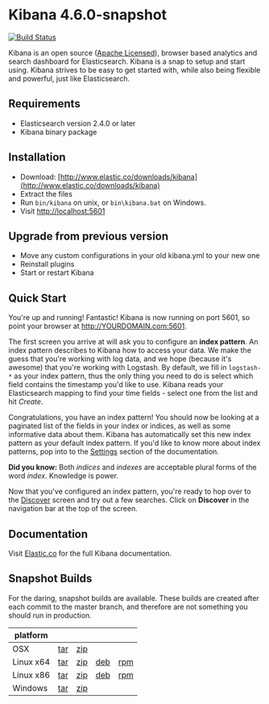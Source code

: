 # Kibana 4.6.0-snapshot

[![Build Status](https://travis-ci.org/elastic/kibana.svg?branch=master)](https://travis-ci.org/elastic/kibana?branch=master)

Kibana is an open source ([Apache Licensed](https://github.com/elastic/kibana/blob/master/LICENSE.md)), browser based analytics and search dashboard for Elasticsearch. Kibana is a snap to setup and start using. Kibana strives to be easy to get started with, while also being flexible and powerful, just like Elasticsearch.

## Requirements

- Elasticsearch version 2.4.0 or later
- Kibana binary package

## Installation

* Download: [http://www.elastic.co/downloads/kibana](http://www.elastic.co/downloads/kibana)
* Extract the files
* Run `bin/kibana` on unix, or `bin\kibana.bat` on Windows.
* Visit [http://localhost:5601](http://localhost:5601)


## Upgrade from previous version

* Move any custom configurations in your old kibana.yml to your new one
* Reinstall plugins
* Start or restart Kibana

## Quick Start

You're up and running! Fantastic! Kibana is now running on port 5601, so point your browser at http://YOURDOMAIN.com:5601.

The first screen you arrive at will ask you to configure an **index pattern**. An index pattern describes to Kibana how to access your data. We make the guess that you're working with log data, and we hope (because it's awesome) that you're working with Logstash. By default, we fill in `logstash-*` as your index pattern, thus the only thing you need to do is select which field contains the timestamp you'd like to use. Kibana reads your Elasticsearch mapping to find your time fields - select one from the list and hit *Create*.

Congratulations, you have an index pattern! You should now be looking at a paginated list of the fields in your index or indices, as well as some informative data about them. Kibana has automatically set this new index pattern as your default index pattern. If you'd like to know more about index patterns, pop into to the [Settings](#settings) section of the documentation.

**Did you know:** Both *indices* and *indexes* are acceptable plural forms of the word *index*. Knowledge is power.

Now that you've configured an index pattern, you're ready to hop over to the [Discover](#discover) screen and try out a few searches. Click on **Discover** in the navigation bar at the top of the screen.

## Documentation

Visit [Elastic.co](http://www.elastic.co/guide/en/kibana/current/index.html) for the full Kibana documentation.

## Snapshot Builds

For the daring, snapshot builds are available. These builds are created after each commit to the master branch, and therefore are not something you should run in production.

| platform |  |  |  |  |
| --- | --- | --- | --- | --- |
| OSX | [tar](http://download.elastic.co/kibana/kibana-snapshot/kibana-4.6.0-snapshot-darwin-x64.tar.gz) | [zip](http://download.elastic.co/kibana/kibana-snapshot/kibana-4.6.0-snapshot-darwin-x64.zip) |  |  |
| Linux x64 | [tar](http://download.elastic.co/kibana/kibana-snapshot/kibana-4.6.0-snapshot-linux-x64.tar.gz) | [zip](http://download.elastic.co/kibana/kibana-snapshot/kibana-4.6.0-snapshot-linux-x64.zip) | [deb](https://download.elastic.co/kibana/kibana-snapshot/kibana_4.6.0-snapshot_amd64.deb)| [rpm](https://download.elastic.co/kibana/kibana-snapshot/kibana-4.6.0_snapshot-1.x86_64.rpm) |
| Linux x86 | [tar](http://download.elastic.co/kibana/kibana-snapshot/kibana-4.6.0-snapshot-linux-x86.tar.gz) | [zip](http://download.elastic.co/kibana/kibana-snapshot/kibana-4.6.0-snapshot-linux-x86.zip) | [deb](https://download.elastic.co/kibana/kibana-snapshot/kibana_4.6.0-snapshot_i386.deb) | [rpm](https://download.elastic.co/kibana/kibana-snapshot/kibana-4.6.0_snapshot-1.i386.rpm) |
| Windows | [tar](http://download.elastic.co/kibana/kibana-snapshot/kibana-4.6.0-snapshot-windows.tar.gz) | [zip](http://download.elastic.co/kibana/kibana-snapshot/kibana-4.6.0-snapshot-windows.zip) |  |  |
